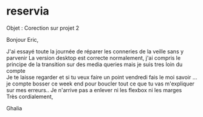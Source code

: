 # reservia

Objet : Corection sur projet 2 

Bonjour Eric, 

J'ai essayé toute la journée de réparer les conneries de la veille sans y parvenir 
La version desktop est correcte normalement, j'ai compris le principe de la transition sur des media queries mais je suis tres loin du compte  
Je te laisse regarder et si tu veux faire un point vendredi fais le moi savoir ... je compte bosser ce week end pour boucler tout ce que tu vas m'expliquer sur mes erreurs.. Je n'arrive pas a enlever ni les flexbox ni les marges  
Très cordialement, 

Ghalia 